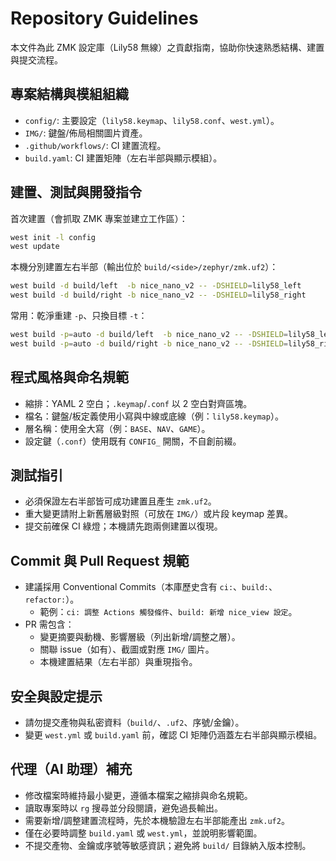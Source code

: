 # Repository Guidelines

本文件為此 ZMK 設定庫（Lily58 無線）之貢獻指南，協助你快速熟悉結構、建置與提交流程。

## 專案結構與模組組織

- `config/`: 主要設定（`lily58.keymap`、`lily58.conf`、`west.yml`）。
- `IMG/`: 鍵盤/佈局相關圖片資產。
- `.github/workflows/`: CI 建置流程。
- `build.yaml`: CI 建置矩陣（左右半部與顯示模組）。

## 建置、測試與開發指令

首次建置（會抓取 ZMK 專案並建立工作區）：

```bash
west init -l config
west update
```

本機分別建置左右半部（輸出位於 `build/<side>/zephyr/zmk.uf2`）：

```bash
west build -d build/left  -b nice_nano_v2 -- -DSHIELD=lily58_left
west build -d build/right -b nice_nano_v2 -- -DSHIELD=lily58_right
```

常用：乾淨重建 `-p`、只換目標 `-t`：

```bash
west build -p=auto -d build/left  -b nice_nano_v2 -- -DSHIELD=lily58_left
west build -p=auto -d build/right -b nice_nano_v2 -- -DSHIELD=lily58_right
```

## 程式風格與命名規範

- 縮排：YAML 2 空白；`.keymap`/`.conf` 以 2 空白對齊區塊。
- 檔名：鍵盤/板定義使用小寫與中線或底線（例：`lily58.keymap`）。
- 層名稱：使用全大寫（例：`BASE`、`NAV`、`GAME`）。
- 設定鍵（`.conf`）使用既有 `CONFIG_` 開關，不自創前綴。

## 測試指引

- 必須保證左右半部皆可成功建置且產生 `zmk.uf2`。
- 重大變更請附上新舊層級對照（可放在 `IMG/`）或片段 keymap 差異。
- 提交前確保 CI 綠燈；本機請先跑兩側建置以復現。

## Commit 與 Pull Request 規範

- 建議採用 Conventional Commits（本庫歷史含有 `ci:`、`build:`、`refactor:`）。
  - 範例：`ci: 調整 Actions 觸發條件`、`build: 新增 nice_view 設定`。
- PR 需包含：
  - 變更摘要與動機、影響層級（列出新增/調整之層）。
  - 關聯 issue（如有）、截圖或對應 `IMG/` 圖片。
  - 本機建置結果（左右半部）與重現指令。

## 安全與設定提示

- 請勿提交產物與私密資料（`build/`、`.uf2`、序號/金鑰）。
- 變更 `west.yml` 或 `build.yaml` 前，確認 CI 矩陣仍涵蓋左右半部與顯示模組。

## 代理（AI 助理）補充

- 修改檔案時維持最小變更，遵循本檔案之縮排與命名規範。
- 讀取專案時以 `rg` 搜尋並分段閱讀，避免過長輸出。
- 需要新增/調整建置流程時，先於本機驗證左右半部能產出 `zmk.uf2`。
- 僅在必要時調整 `build.yaml` 或 `west.yml`，並說明影響範圍。
- 不提交產物、金鑰或序號等敏感資訊；避免將 `build/` 目錄納入版本控制。
